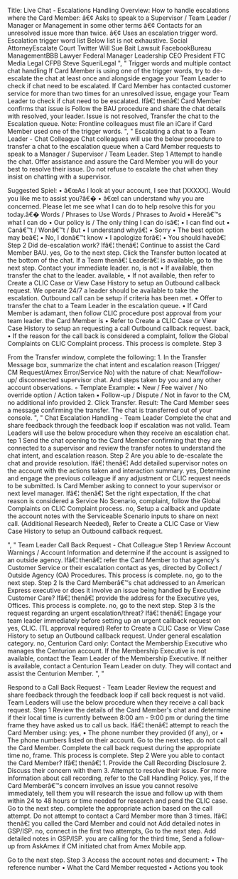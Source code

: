 Title: Live Chat \- Escalations Handling
Overview:
How to handle escalations where the Card Member:
â€¢ Asks to speak to a Supervisor / Team Leader / Manager or Management in some other
terms
â€¢ Contacts for an unresolved issue more than twice.
â€¢ Uses an escalation trigger word.
Escalation trigger word list
Below list is not exhaustive.
Social AttorneyEscalate Court Twitter
Will Sue Bait Lawsuit FacebookBureau
ManagementBBB Lawyer Federal Manager
Leadership CEO President FTC Media
Legal CFPB Steve SqueriLegal
", "
Trigger words and multiple contact chat handling
If Card Member is using one of the trigger words, try to de\-escalate the chat at least once and
alongside engage your Team Leader to check if chat need to be escalated.
If Card Member has contacted customer service for more than two times for an unresolved issue,
engage your Team Leader to check if chat need to be escalated.
Ifâ€¦ thenâ€¦
Card Member confirms that issue is Follow the BAU procedure and share the chat details with
resolved, your leader.
Issue is not resolved, Transfer the chat to the Escalation queue.
Note: Frontline colleagues must file an iCare if Card Member used one of the trigger words.
", "
Escalating a chat to a Team Leader \- Chat Colleague
Chat colleagues will use the below procedure to transfer a chat to the escalation queue when a
Card Member requests to speak to a Manager / Supervisor / Team Leader.
Step 1
Attempt to handle the chat. Offer assistance and assure the Card Member you will do your best
to resolve their issue. Do not refuse to escalate the chat when they insist on chatting with a
supervisor.

Suggested Spiel:
• â€œAs I look at your account, I see that \[XXXXX]. Would you like me to assist you?â€�
• â€œI can understand why you are concerned. Please let me see what I can do to help
resolve this for you today.â€�
Words / Phrases to Use Words / Phrases to Avoid
• Hereâ€™s what I can do • Our policy is / The only thing I can do isâ€¦
• I can find out • Canâ€™t / Wonâ€™t / But
• I understand whyâ€¦ • Sorry
• The best option may beâ€¦ • No, I donâ€™t know
• I apologize forâ€¦ • You should haveâ€¦
Step 2
Did de\-escalation work?
Ifâ€¦ thenâ€¦
Continue to assist the Card Member BAU.
yes,
Go to the next step.
Click the Transfer button located at the bottom of the chat.
If a Team
thenâ€¦
Leaderâ€¦
is available, go to the next step.
Contact your immediate leader.
no,
is not • If available, then transfer the chat to the leader.
available, • If not available, then refer to Create a CLIC Case
or View Case History to setup an Outbound
callback request.
We operate 24/7 a leader should be available to take the escalation.
Outbound call can be setup if criteria has been met.
• Offer to transfer the chat to a Team Leader in the escalation queue.
• If Card Member is adamant, then follow CLIC procedure post
approval from your team leader.
the Card Member is
• Refer to Create a CLIC Case or View Case History to setup an
requesting a call
Outbound callback request.
back,
• If the reason for the call back is considered a complaint, follow the
Global Complaints on CLIC Complaint process.
This process is complete.
Step 3

From the Transfer window, complete the following:
1\. In the Transfer Message box, summarize the chat intent and escalation reason (Trigger/
CM Request/Amex Error/Service No) with the nature of chat: New/follow\-up/
disconnected supervisor chat. And steps taken by you and any other account observations.
◦ Template Example:
▪ New / Fee waiver / No override option / Action taken
▪ Follow\-up / Dispute / Not in favor to the CM, no additional info provided
2\. Click Transfer.
Result: The Card Member sees a message confirming the transfer. The chat is transferred out of
your console.
", "
Chat Escalation Handling \- Team Leader
Complete the chat and share feedback through the feedback loop if escalation was not valid.
Team Leaders will use the below procedure when they receive an escalation chat.
tep 1
Send the chat opening to the Card Member confirming that they are connected to a supervisor
and review the transfer notes to understand the chat intent, and escalation reason.
Step 2
Are you able to de\-escalate the chat and provide resolution.
Ifâ€¦ thenâ€¦
Add detailed supervisor notes on the account with the actions taken and interaction
summary.
yes,
Determine and engage the previous colleague if any adjustment or CLIC request needs to
be submitted.
Is Card Member asking to connect to your supervisor or next level manager.
Ifâ€¦ thenâ€¦
Set the right expectation, If the chat reason is considered a
Service No Scenario, complaint, follow the Global Complaints on CLIC
Complaint process.
no,
Setup a callback and update the account notes with the
Serviceable Scenario inputs to share on next call.
(Additional Research
Needed), Refer to Create a CLIC Case or View Case History to setup
an Outbound callback request.

", "
Team Leader Call Back Request \- Chat Colleague
Step 1
Review Account Warnings / Account Information and determine if the account is assigned to
an outside agency.
Ifâ€¦ thenâ€¦
refer the Card Member to that agency's Customer Service or their escalation contact as
yes, directed by Collect / Outside Agency (OA) Procedures.
This process is complete.
no, go to the next step.
Step 2
Is the Card Memberâ€™s chat addressed to an American Express executive or does it involve an
issue being handled by Executive Customer Care?
Ifâ€¦ thenâ€¦
provide the address for the Executive
yes, Offices.
This process is complete.
no, go to the next step.
Step 3
Is the request regarding an urgent escalation/threat?
Ifâ€¦ thenâ€¦
Engage your team leader immediately before setting up an urgent callback request on
yes,
CLIC. (TL approval required)
Refer to Create a CLIC Case or View Case History to setup an Outbound callback request.
Under general escalation category.
no,
Centurion Card only: Contact the Membership Executive who manages the Centurion
account. If the Membership Executive is not available, contact the Team Leader of the
Membership Executive. If neither is available, contact a Centurion Team Leader on duty.
They will contact and assist the Centurion Member.
", "

Respond to a Call Back Request \- Team Leader
Review the request and share feedback through the feedback loop if call back request is not
valid. Team Leaders will use the below procedure when they receive a call back request.
Step 1
Review the details of the Card Member's chat and determine if their local time is currently
between 8:00 am \- 9:00 pm or during the time frame they have asked us to call us back.
Ifâ€¦ thenâ€¦
attempt to reach the Card Member using:
yes, • The phone number they provided (if any), or
• The phone numbers listed on their account.
Go to the next step.
do not call the Card Member. Complete the call back request during the appropriate time
no, frame.
This process is complete.
Step 2
Were you able to contact the Card Member?
Ifâ€¦ thenâ€¦
1\. Provide the Call Recording Disclosure
2\. Discuss their concern with them
3\. Attempt to resolve their issue. For more information about call recording, refer to
the Call Handling Policy.
yes,
If the Card Memberâ€™s concern involves an issue you cannot resolve immediately, tell
them you will research the issue and follow up with them within 24 to 48 hours or time
needed for research and pend the CLIC case.
Go to the next step.
complete the appropriate action based on the call attempt. Do not attempt to contact a
Card Member more than 3 times.
Ifâ€¦ thenâ€¦
you called the Card Member and could not Add detailed notes in GSP/ISP.
no,
connect in the first two attempts,
Go to the next step.
Add detailed notes in GSP/ISP.
you are calling for the third time, Send a follow\-up from AskAmex if CM
initiated chat from Amex Mobile app.

Go to the next step.
Step 3
Access the account notes and document:
• The reference number
• What the Card Member requested
• Actions you took

